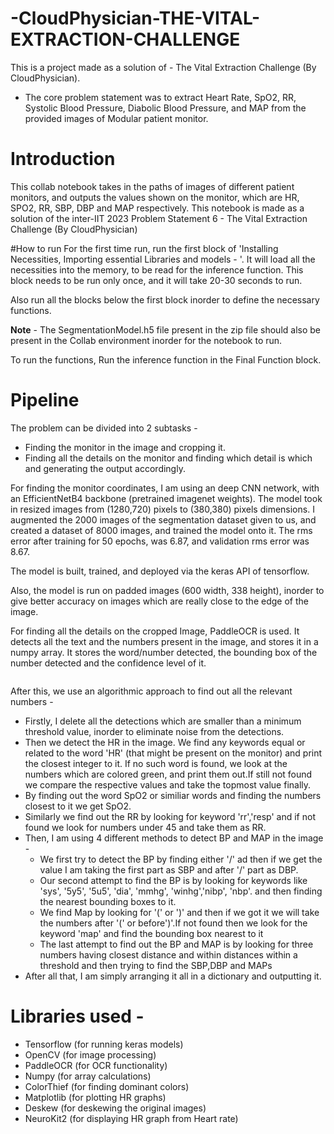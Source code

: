 # -CloudPhysician-THE-VITAL-EXTRACTION-CHALLENGE

This is a project made as a solution of - The Vital Extraction Challenge (By CloudPhysician). 
- The core problem statement was to extract Heart Rate, SpO2, RR, Systolic Blood Pressure, Diabolic Blood Pressure, and MAP from the provided images of Modular patient monitor.

# Introduction
This collab notebook takes in the paths of images of different patient monitors, and outputs the values shown on the monitor, which are HR, SPO2, RR, SBP, DBP and MAP respectively. This notebook is made as a solution of the inter-IIT 2023 Problem Statement 6 - The Vital Extraction Challenge (By CloudPhysician)

#How to run
For the first time run, run the first block of 'Installing Necessities, Importing essential Libraries and models - '. It will load all the necessities into the memory, to be read for the inference function.
This block needs to be run only once, and it will take 20-30 seconds to run.

Also run all the blocks below the first block inorder to define the necessary functions.

**Note** - The SegmentationModel.h5 file present in the zip file should also be present in the Collab environment inorder for the notebook to run.

To run the functions, Run the inference function in the Final Function block. 

# Pipeline
The problem can be divided into 2 subtasks - 


*   Finding the monitor in the image and cropping it.
*   Finding all the details on the monitor and finding which detail is which and generating the output accordingly.

For finding the monitor coordinates, I am using an deep CNN network, with an EfficientNetB4 backbone (pretrained imagenet weights). The model took in resized images from (1280,720) pixels to (380,380) pixels dimensions. I augmented the 2000 images of the segmentation dataset given to us, and created a dataset of 8000 images, and trained the model onto it. The rms error after training for 50 epochs, was 6.87, and validation rms error was 8.67.

The model is built, trained, and deployed via the keras API of tensorflow.

Also, the model is run on padded images (600 width, 338 height), inorder to give better accuracy on images which are really close to the edge of the image.

<!-- <img src = https://cdn.discordapp.com/attachments/1072573248493076563/1072573373495918632/output.png> -->

For finding all the details on the cropped Image, PaddleOCR is used. It detects all the text and the numbers present in the image, and stores it in a numpy array. It stores the word/number detected, the bounding box of the number detected and the confidence level of it.

<img>

After this, we use an algorithmic approach to find out all the relevant numbers - 


*   Firstly, I delete all the detections which are smaller than a minimum threshold value, inorder to eliminate noise from the detections.
*   Then we detect the HR in the image. We find any keywords equal or related to the word 'HR' (that might be present on the monitor) and print the closest integer to it. If no such word is found, we look at the numbers which are colored green, and print them out.If still not found we compare the respective values and take the topmost value finally.
*   By finding out the word SpO2 or similiar words and finding the numbers closest to it we get SpO2.
*   Similarly we find out the RR by looking for keyword 'rr','resp' and if not found we look for numbers under 45 and take them as RR. 
*   Then, I am using 4 different methods to detect BP and MAP in the image - 
    *   We first try to detect the BP by finding either '/' ad then if we get the value I am taking the first part as SBP and after '/' part as DBP.
    *   Our second attempt to find the BP is by looking for keywords like 'sys', '5y5', '5u5', 'dia', 'mmhg', 'winhg','nibp', 'nbp'. and then finding the nearest bounding boxes to it.
    *   We find Map by looking for '(' or ')'  and then if we got it we will take the numbers after '(' or before')'.If not found then we look for the keyword 'map' and find the bounding box nearest to it
    *   The last attempt to find out the BP and MAP is by looking for three numbers having closest distance and within distances  within a threshold and then trying to find the SBP,DBP and MAPs
*   After all that, I am simply arranging it all in a dictionary and outputting it.  
  




# Libraries used - 


*   Tensorflow (for running keras models)
*   OpenCV (for image processing)
*   PaddleOCR (for OCR functionality)
*   Numpy (for array calculations)
*   ColorThief (for finding dominant colors)
*   Matplotlib (for plotting HR graphs)
*   Deskew (for deskewing the original images)
*   NeuroKit2 (for displaying HR graph from Heart rate)
